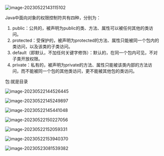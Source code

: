 ![image-20230522143115102](https://gitee.com/aiiw/images/raw/master/img/image-20230522143115102.png)

Java中面向对象的权限控制符共有四种，分别为：

1. public：公共的，被声明为public的类、方法、属性可以被任何其他的类访问。
2. protected：受保护的，被声明为protected的方法、属性只能被同一个包内的类访问，以及该类的子类访问。
3. default（即默认，不加任何关键字修饰）：默认的，在同一个包内可见，不对子类开放权限。
4. private：私有的，被声明为private的方法、属性只能被该类内部的方法访问，而不能被同一个包的其他类访问，更不能被其他包的类访问。



包:就是目录 

![image-20230522144526445](https://gitee.com/aiiw/images/raw/master/img/image-20230522144526445.png)



![image-20230522145249897](https://gitee.com/aiiw/images/raw/master/img/image-20230522145249897.png)

![image-20230522145441048](https://gitee.com/aiiw/images/raw/master/img/image-20230522145441048.png)



![image-20230522150227056](https://gitee.com/aiiw/images/raw/master/img/image-20230522150227056.png)





![image-20230522152059331](https://gitee.com/aiiw/images/raw/master/img/image-20230522152059331.png)

![image-20230522153940370](https://gitee.com/aiiw/images/raw/master/img/image-20230522153940370.png)

![image-20230523081539382](C:/Users/11608/AppData/Roaming/Typora/typora-user-images/image-20230523081539382.png)
